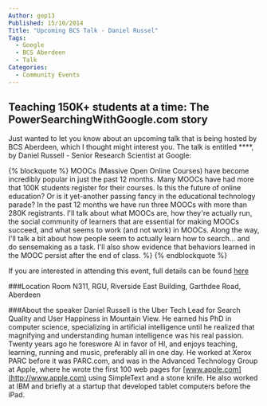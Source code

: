 ```yaml
---
Author: gep13
Published: 15/10/2014
Title: "Upcoming BCS Talk - Daniel Russel"
Tags:
  - Google
  - BCS Aberdeen
  - Talk
Categories:
  - Community Events
---
```


## Teaching 150K+ students at a time: The PowerSearchingWithGoogle.com story

Just wanted to let you know about an upcoming talk that is being hosted by BCS Aberdeen, which I thought might interest you.  The talk is entitled ****, by Daniel Russell - Senior Research Scientist at Google:

{% blockquote %}
MOOCs (Massive Open Online Courses) have become incredibly popular in just the past 12 months. Many MOOCs have had more that 100K students register for their courses. Is this the future of online education? Or is it yet-another passing fancy in the educational technology parade? In the past 12 months we have run three MOOCs with more than 280K registrants. I'll talk about what MOOCs are, how they're actually run, the social community of learners that are essential for making MOOCs succeed, and what seems to work (and not work) in MOOCs. Along the way, I'll talk a bit about how people seem to actually learn how to search... and do sensemaking as a task. I'll also show evidence that behaviors learned in the MOOC persist after the end of class. %}
{% endblockquote %}

If you are interested in attending this event, full details can be found [here](http://aberdeen.bcs.org/events.php)

###Location
Room N311, RGU, Riverside East Building, Garthdee Road, Aberdeen

###About the speaker
Daniel Russell is the Uber Tech Lead for Search Quality and User Happiness in Mountain View. He earned his PhD in computer science, specializing in artificial intelligence until he realized that magnifying and understanding human intelligence was his real passion. Twenty years ago he foreswore AI in favor of HI, and enjoys teaching, learning, running and music, preferably all in one day. He worked at Xerox PARC before it was PARC.com, and was in the Advanced Technology Group at Apple, where he wrote the first 100 web pages for [www.apple.com](http://www.apple.com) using SimpleText and a stone knife. He also worked at IBM and briefly at a startup that developed tablet computers before the iPad.
